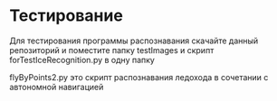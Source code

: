 # Тестирование

Для тестирования программы распознавания скачайте данный репозиторий и поместите папку testImages и скрипт forTestIceRecognition.py в одну папку

flyByPoints2.py это скрипт распознавания ледохода в сочетании с автономной навигацией
